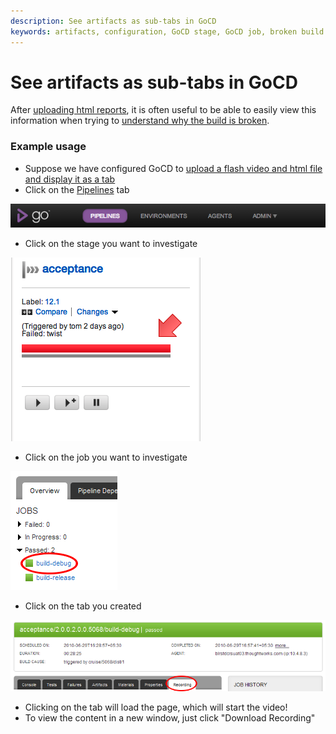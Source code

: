 ```yaml
---
description: See artifacts as sub-tabs in GoCD
keywords: artifacts, configuration, GoCD stage, GoCD job, broken build
---
```



# See artifacts as sub-tabs in GoCD

After [uploading html reports](../configuration/dev_upload_test_report.md), it is often useful to be able to easily view this information when trying to [understand why the build is broken](dev_understand_why_build_broken.md).

### Example usage

-   Suppose we have configured GoCD to [upload a flash video and html file and display it as a tab](../configuration/dev_upload_test_report.md)
-   Click on the [Pipelines](../navigation/pipelines_dashboard_page.md) tab

![](../resources/images/topnav_pipelines.png)

-   Click on the stage you want to investigate

![](../resources/images/click_on_stage.png)

-   Click on the job you want to investigate

![](../resources/images/2_click_job_with_tab.png)

-   Click on the tab you created

![](../resources/images/3_click_my_subtab.png)

-   Clicking on the tab will load the page, which will start the video!
-   To view the content in a new window, just click "Download Recording"
